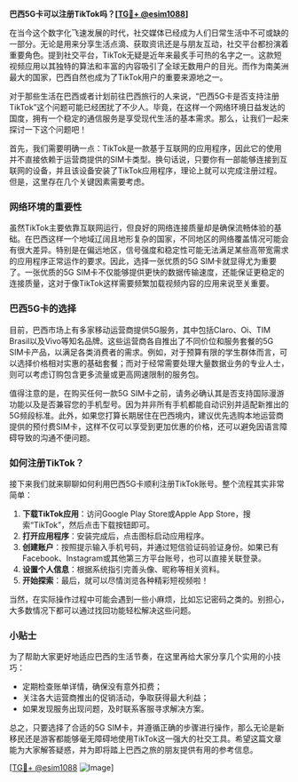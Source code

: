 **巴西5G卡可以注册TikTok吗？[[TG💪+ @esim1088](https://t.me/s/esim1088)]**

在当今这个数字化飞速发展的时代，社交媒体已经成为人们日常生活中不可或缺的一部分。无论是用来分享生活点滴、获取资讯还是与朋友互动，社交平台都扮演着重要角色。提到社交平台，TikTok无疑是近年来最炙手可热的名字之一。这款短视频应用以其独特的算法和丰富的内容吸引了全球无数用户的目光。而作为南美洲最大的国家，巴西自然也成为了TikTok用户的重要来源地之一。

对于那些生活在巴西或者计划前往巴西旅行的人来说，“巴西5G卡是否支持注册TikTok”这个问题可能已经困扰了不少人。毕竟，在这样一个网络环境日益发达的国度，拥有一个稳定的通信服务是享受现代生活的基本需求。那么，让我们一起来探讨一下这个问题吧！

首先，我们需要明确一点：TikTok是一款基于互联网的应用程序，因此它的使用并不直接依赖于运营商提供的SIM卡类型。换句话说，只要你有一部能够连接到互联网的设备，并且该设备安装了TikTok应用程序，理论上就可以完成注册过程。但是，这里存在几个关键因素需要考虑。

### 网络环境的重要性

虽然TikTok主要依靠互联网运行，但良好的网络连接质量却是确保流畅体验的基础。在巴西这样一个地域辽阔且地形复杂的国家，不同地区的网络覆盖情况可能会有很大差异。特别是在偏远地区，信号强度和稳定性可能无法满足某些高带宽需求的应用程序正常运作的要求。因此，选择一张优质的5G SIM卡就显得尤为重要了。一张优质的5G SIM卡不仅能够提供更快的数据传输速度，还能保证更稳定的连接质量，这对于像TikTok这样需要频繁加载视频内容的应用来说至关重要。

### 巴西5G卡的选择

目前，巴西市场上有多家移动运营商提供5G服务，其中包括Claro、Oi、TIM Brasil以及Vivo等知名品牌。这些运营商各自推出了不同价位和服务套餐的5G SIM卡产品，以满足各类消费者的需求。例如，对于预算有限的学生群体而言，可以选择价格相对实惠的基础套餐；而对于经常需要处理大量数据业务的专业人士，则可以考虑订购包含更多流量或更高网速限制的服务包。

值得注意的是，在购买任何一款5G SIM卡之前，请务必确认其是否支持国际漫游功能以及是否兼容您的手机型号。因为并非所有手机都能自动识别并适配新推出的5G频段标准。此外，如果您打算长期居住在巴西境内，建议优先选购本地运营商提供的预付费SIM卡，这样不仅可以享受到更加优惠的价格，还可以避免因语言障碍导致的沟通不便问题。

### 如何注册TikTok？

接下来我们就来聊聊如何利用巴西5G卡顺利注册TikTok账号。整个流程其实非常简单：

1. **下载TikTok应用**：访问Google Play Store或Apple App Store，搜索“TikTok”，然后点击下载按钮即可。
2. **打开应用程序**：安装完成后，点击图标启动应用程序。
3. **创建账户**：按照提示输入手机号码，并通过短信验证码验证身份。如果已有Facebook、Instagram或其他第三方平台账号，也可以直接关联登录。
4. **设置个人信息**：根据系统指引完善头像、昵称等相关资料。
5. **开始探索**：最后，就可以尽情浏览各种精彩短视频啦！

当然，在实际操作过程中可能会遇到一些小麻烦，比如忘记密码之类的。别担心，大多数情况下都可以通过找回功能轻松解决这些问题。

### 小贴士

为了帮助大家更好地适应巴西的生活节奏，在这里再给大家分享几个实用的小技巧：
- 定期检查账单详情，确保没有意外扣费；
- 关注各大运营商推出的促销活动，争取获得最大利益；
- 如果发现服务出现问题，及时联系客服寻求解决方案。

总之，只要选择了合适的5G SIM卡，并遵循正确的步骤进行操作，那么无论是新移民还是游客都能够毫无障碍地使用TikTok这一强大的社交工具。希望这篇文章能为大家解答疑惑，并为即将踏上巴西之旅的朋友提供有用的参考信息。

[[TG💪+ @esim1088](https://t.me/s/esim1088) ![Image](https://i.postimg.cc/4NQfJmqS/Snipaste-2025-05-13-00-14-12.png)]